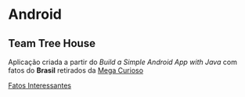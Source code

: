# Android

## Team Tree House
Aplicação criada a partir do  *Build a Simple Android App with Java* com fatos do **Brasil**
retirados da [Mega Curioso](https://www.megacurioso.com.br/historia-e-geografia/102530-teste-sera-que-voce-ja-sabia-destes-34-fatos-sobre-o-brasil.htm)

[Fatos Interessantes](https://github.com/LucasPLopes/Android/tree/master/FatosInteressantes)
